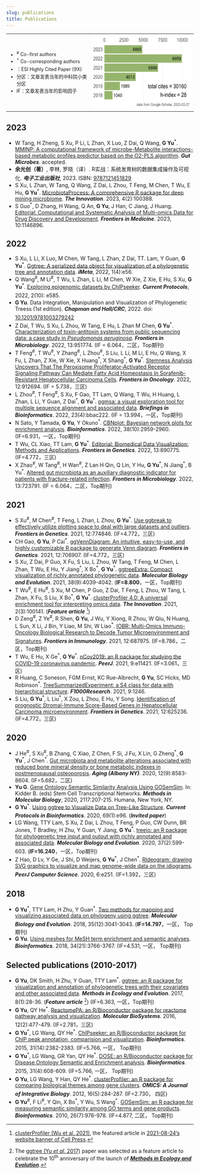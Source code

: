 ```yaml
---
slug: publications
title: Publications
---
```



<style>
    @media only screen and (max-width: 768px) {
        td {
            display: block;
        }
    }
</style>


<table style="border:none; font-size: 90%; width:100%;">
<tr style="border:none;"> 
<td style="border:none;">

+ <sup>#</sup> Co-first authors
+ <sup>\*</sup> Co-corresponding authors 
+ <i class="fa fa-trophy fa-2x" aria-hidden="true" style="color:#CC5500;font-size: 150%;"></i>：ESI Highly Cited Paper (9X)
+ 分区：文章发表当年的中科院小类分区
+ IF：文章发表当年的影响因子

</td>
<td style="border:none;">
<a href="https://scholar.google.com/citations?user=DO5oG40AAAAJ"><img src="/images/citation.png" height='200px'/></a>
</td>
</tr>
</table>



## <i class="fa fa-calendar fa-1x" aria-hidden="true"></i> 2023

+ W Tang, H Zheng, S Xu, P Li, L Zhan, X Luo, Z Dai, Q Wang, __G Yu__<sup>\*</sup>. [MMINP: A computational framework of microbe-Metabolite interactions-based metabolic profiles predictor based on the O2-PLS algorithm](https://dx.doi.org/10.1080/19490976.2023.2223349). __*Gut Microbes*__. accepted.
+ __余光创（著）__, 李林, 罗晓（译）. R实战：系统发育树的数据集成操作及可视化. __*电子工业出版社*__, 2023. ISBN: [9787121451829](https://u.jd.com/uu7G4qC)  [<i class="fa fa-book fa-2x" aria-hidden="true" style="color:black;font-size: 150%;"></i>](/images/treedata-jd-top1.jpg)
+ S Xu, L Zhan, W Tang, Q Wang, Z Dai, L Zhou, T Feng, M Chen, T Wu, E Hu, __G Yu__<sup>\*</sup>. [MicrobiotaProcess: A comprehensive R package for deep mining microbiome](https://doi.org/10.1016/j.xinn.2023.100388). __*The Innovation*__. 2023, 4(2):100388.
+ S Guo<sup>\*</sup>, D Zhang, H Wang, Q An, __G Yu__, J Han, C Jiang, J Huang. [Editorial: Computational and Systematic Analysis of Multi-omics Data for Drug Discovery and Development](https://www.frontiersin.org/articles/10.3389/fmed.2023.1146896/full). __*Frontiers in Medicine*__. 2023, 10:1146896.


## <i class="fa fa-calendar fa-1x" aria-hidden="true"></i> 2022


+ S Xu, L Li, X Luo, M Chen, W Tang, L Zhan, Z Dai, TT. Lam, Y Guan, __G Yu__<sup>\*</sup>. [Ggtree: A serialized data object for visualization of a phylogenetic tree and annotation data](https://onlinelibrary.wiley.com/doi/full/10.1002/imt2.56). __*iMeta*__, 2022, 1(4):e56.
+ Q Wang<sup>#</sup>, M Li<sup>#</sup>, T Wu, L Zhan, L Li, M Chen, W Xie, Z Xie, E Hu, S Xu, __G Yu__<sup>\*</sup>. [Exploring epigenomic datasets by ChIPseeker](https://doi.org/10.1002/cpz1.585). __*Current Protocols*__, 2022, 2(10): e585.  [<i class="fa fa-file-pdf-o fa-2x" aria-hidden="true" style="color:black;font-size: 150%;"></i>](https://onlinelibrary.wiley.com/share/author/GYJGUBYCTRMYJFN2JFZZ?target=10.1002/cpz1.585)
+ __G Yu__. Data Integration, Manipulation and Visualization of Phylogenetic Treess (1st edition). __*Chapman and Hall/CRC*__, 2022. doi: [10.1201/9781003279242](https://doi.org/10.1201/9781003279242)  [<i class="fa fa-book fa-2x" aria-hidden="true" style="color:black;font-size: 150%;"></i>](https://www.amazon.com/Integration-Manipulation-Visualization-Phylogenetic-Computational/dp/1032233575)
+ Z Dai, T Wu, S Xu, L Zhou, W Tang, E Hu, L Zhan M Chen, __G Yu__<sup>\*</sup>. [Characterization of toxin-antitoxin systems from public sequencing data: a case study in *Pseudomonas aeruginosa*](https://www.frontiersin.org/articles/10.3389/fmicb.2022.951774). __*Frontiers in Microbiology*__. 2022, 13:951774. (IF = 6.064，二区，Top期刊)
+ T Feng<sup>#</sup>, T Wu<sup>#</sup>, Y Zhang<sup>#</sup>, L Zhou<sup>#</sup>, S Liu, L Li, M Li, E Hu, Q Wang, X Fu, L Zhan, Z Xie, W Xie, X Huang<sup>\*</sup>, X Shang<sup>\*</sup>,  __G Yu__<sup>\*</sup>. [Stemness Analysis Uncovers That The Peroxisome Proliferator-Activated Receptor Signaling Pathway Can Mediate Fatty Acid Homeostasis In Sorafenib-Resistant Hepatocellular Carcinoma Cells](https://www.frontiersin.org/articles/10.3389/fonc.2022.912694/). __*Frontiers in Oncology*__. 2022, 12:912694. (IF = 5.738，三区)
+ L Zhou<sup>#</sup>, T Feng<sup>#</sup>, S Xu, F Gao, TT Lam, Q Wang, T Wu, H Huang, L Zhan, L Li, Y Guan, Z Dai<sup>\*</sup>, __G Yu__<sup>\*</sup>. [ggmsa: a visual exploration tool for multiple sequence alignment and associated data](https://doi.org/10.1093/bib/bbac222). __*Briefings in Bioinformatics*__. 2022, 23(4):bbac222. (IF = 13.994，一区，Top期刊)
+ N Sato, Y Tamada, __G Yu__, Y Okuno<sup>\*</sup>. [CBNplot: Bayesian network plots for enrichment analysis](https://doi.org/10.1093/bioinformatics/btac175). __*Bioinformatics*__. 2022, 38(10):2959-2960. (IF=6.931，一区，Top期刊)
+ T Wu, CL Xiao, TT Lam, __G Yu__<sup>\*</sup>. [Editorial: Biomedical Data Visualization: Methods and Applications](https://www.frontiersin.org/articles/10.3389/fgene.2022.890775/full). __*Frontiers in Genetics*__. 2022, 13:890775. (IF=4.772，三区)
+ X Zhao<sup>#</sup>, W Tang<sup>#</sup>, H Wan<sup>#</sup>, Z Lan H Qin, Q Lin, Y Hu, __G Yu__<sup>\*</sup>, N Jiang<sup>\*</sup>, B Yu<sup>\*</sup>. [Altered gut microbiota as an auxiliary diagnostic indicator for patients with fracture-related infection](https://www.frontiersin.org/articles/10.3389/fmicb.2022.723791/full). __*Frontiers in Microbiology*__. 2022, 13:723791. (IF = 6.064，二区，Top期刊)


## <i class="fa fa-calendar fa-1x" aria-hidden="true"></i> 2021

+ S Xu<sup>#</sup>, M Chen<sup>#</sup>, T Feng, L Zhan, L Zhou, __G Yu__<sup>\*</sup>. [Use ggbreak to effectively utilize plotting space to deal with large datasets and outliers](https://www.frontiersin.org/articles/10.3389/fgene.2021.774846). __*Frontiers in Genetics*__. 2021, 12:774846. (IF=4.772，三区)
+ CH Gao, __G Yu__, P Cai<sup>\*</sup>. [ggVennDiagram: An intuitive, easy-to-use, and highly customizable R package to generate Venn diagram](https://doi.org/10.3389/fgene.2021.706907). __*Frontiers in Genetics*__. 2021, 12:706907. (IF=4.772，三区)
+ S Xu, Z Dai, P Guo, X Fu, S Liu, L Zhou, W Tang, T Feng, M Chen, L Zhan, T Wu, E Hu, Y Jiang<sup>\*</sup>, X Bo<sup>\*</sup>, __G Yu__<sup>\*</sup>. [ggtreeExtra: Compact visualization of richly annotated phylogenetic data](https://doi.org/10.1093/molbev/msab166). __*Molecular Biology and Evolution*__. 2021, 38(9):4039-4042. (<strong>IF=8.800</strong>，一区，Top期刊)
+ T Wu<sup>#</sup>, E Hu<sup>#</sup>, S Xu, M Chen, P Guo, Z Dai, T Feng, L Zhou, W Tang, L Zhan, X Fu, S Liu, X Bo<sup>\*</sup>, **G Yu**<sup>\*</sup>. [clusterProfiler 4.0: A universal enrichment tool for interpreting omics data](https://doi.org/10.1016/j.xinn.2021.100141). **_The Innovation_**. 2021, 2(3):100141. (**_Feature article_** [^1]) 
+ D Zeng<sup>#</sup>, Z Ye<sup>#</sup>, R Shen, __G Yu__, J Wu, Y Xiong, R Zhou, W Qiu, N Huang, L Sun, X Li, J Bin, Y Liao, M Shi, W Liao<sup>\*</sup>. [IOBR: Multi-Omics Immuno-Oncology Biological Research to Decode Tumor Microenvironment and Signatures](https://doi.org/10.3389/fimmu.2021.687975). **_Frontiers in Immunology_**. 2021, 12:687975.   <i class="fa fa-trophy fa-2x" aria-hidden="true" style="color:#CC5500;font-size: 150%;"></i> (IF=8.786，二区，Top期刊)
+ T Wu, E Hu, X Ge<sup>\*</sup>, __G Yu__<sup>\*</sup>. [nCov2019: an R package for studying the COVID-19 coronavirus pandemic](https://doi.org/10.7717/peerj.11421). __*PeerJ*__. 2021, 9:e11421. (IF=3.061，三区)
+ R Huang, C Soneson, FGM Ernst, KC Rue-Albrecht, __G Yu__, SC Hicks, MD Robinson<sup>\*</sup>. [TreeSummarizedExperiment: a S4 class for data with hierarchical structure](https://doi.org/10.12688/f1000research.26669.2). __*F1000Research*__. 2021, 9:1246.
+ S Liu, __G Yu__<sup>\*</sup>, L Liu<sup>\*</sup>, X Zou, L Zhou, E Hu, Y Song. [Identification of prognostic Stromal-Immune Score-Based Genes in Hepatocellular Carcinoma microenvironment](https://www.frontiersin.org/articles/10.3389/fgene.2021.625236). __*Frontiers in Genetics*__. 2021, 12:625236. (IF=4.772，三区)


## <i class="fa fa-calendar fa-1x" aria-hidden="true"></i> 2020

+ J He<sup>#</sup>, S Xu<sup>#</sup>, B Zhang, C Xiao, Z Chen, F Si, J Fu, X Lin, G Zheng<sup>\*</sup>, __G Yu__<sup>\*</sup>, J Chen<sup>\*</sup>. [Gut microbiota and metabolite alterations associated with reduced bone mineral density or bone metabolic indexes in postmenopausal osteoporosis](https://doi.org/10.18632/aging.103168). __*Aging (Albany NY)*__. 2020, 12(9):8583-8604. (IF=5.682，二区)
+ **Yu G**. [Gene Ontology Semantic Similarity Analysis Using GOSemSim](http://dx.doi.org/10.1007/978-1-0716-0301-7_11). In: Kidder B. (eds) Stem Cell Transcriptional Networks. ***Methods in Molecular Biology***, 2020, 2117:207-215. Humana, New York, NY.
+ __G Yu__<sup>\*</sup>. [Using ggtree to Visualize Data on Tree-Like Structure](https://doi.org/10.1002/cpbi.96). __*Current Protocols in Bioinformatics*__. 2020, 69(1):e96. (*__Invited paper__*) [<i class="fa fa-file-pdf-o fa-2x" aria-hidden="true" style="color:black;font-size: 150%;"></i>](https://onlinelibrary.wiley.com/share/author/WQ5Z45WFKYDM43DXQGAI?target=10.1002/cpbi.96)
+ LG Wang, TTY Lam, S Xu, Z Dai, L Zhou, T Feng, P Guo, CW Dunn, BR Jones, T Bradley, H Zhu, Y Guan, Y Jiang, __G Yu__<sup>\*</sup>. [treeio: an R package for phylogenetic tree input and output with richly annotated and associated data](https://doi.org/10.1093/molbev/msz240). __*Molecular Biology and Evolution*__. 2020, 37(2):599-603.   <i class="fa fa-trophy fa-2x" aria-hidden="true" style="color:#CC5500;font-size: 150%;"></i> (<strong>IF=16.240</strong>，一区，Top期刊)
+ Z Hao, D Lv, Y Ge, J Shi, D Weijers, __G Yu__<sup>\*</sup>, J Chen<sup>\*</sup>. [RIdeogram: drawing SVG graphics to visualize and map genome-wide data on the idiograms](https://peerj.com/articles/cs-251/). __*PeerJ Computer Science*__. 2020, 6:e251.   <i class="fa fa-trophy fa-2x" aria-hidden="true" style="color:#CC5500;font-size: 150%;"></i> (IF=1.392，三区)


## <i class="fa fa-calendar fa-1x" aria-hidden="true"></i> 2018


+ __G Yu__<sup>\*</sup>, TTY Lam, H Zhu, Y Guan<sup>\*</sup>. [Two methods for mapping and visualizing associated data on phylogeny using ggtree](https://academic.oup.com/mbe/article-abstract/35/12/3041/5142656). __*Molecular Biology and Evolution*__. 2018, 35(12):3041-3043.   <i class="fa fa-trophy fa-2x" aria-hidden="true" style="color:#CC5500;font-size: 150%;"></i> (<strong>IF=14.797</strong>，一区， Top期刊)
+ __G Yu__. [Using meshes for MeSH term enrichment and semantic analyses](https://doi.org/10.1093/bioinformatics/bty410). __*Bioinformatics*__. 2018, 34(21):3766-3767. (IF=4.531, 一区， Top期刊)


## <i class="fa fa-bar-chart fa-1x" aria-hidden="true"></i> Selected publications (2010-2017) 

+ __G Yu__, DK Smith, H Zhu, Y Guan, TTY Lam<sup>\*</sup>. [ggtree: an R package for visualization and annotation of phylogenetic trees with their covariates and other associated data](http://onlinelibrary.wiley.com/doi/10.1111/2041-210X.12628/abstract). __*Methods in Ecology and Evolution*__. 2017, 8(1):28-36. (**_Feature article_** [^2])  <i class="fa fa-trophy fa-2x" aria-hidden="true" style="color:#CC5500;font-size: 150%;"></i> (IF=6.363, 一区，Top期刊)
+ __G Yu__, QY He<sup>\*</sup>. [ReactomePA: an R/Bioconductor package for reactome pathway analysis and visualization](http://pubs.rsc.org/en/Content/ArticleLanding/2016/MB/C5MB00663E). __*Molecular BioSystems*__. 2016, 12(2):477-479.  <i class="fa fa-trophy fa-2x" aria-hidden="true" style="color:#CC5500;font-size: 150%;"></i> (IF=2.781，三区)
+ __G Yu__<sup>\*</sup>, LG Wang, QY He<sup>\*</sup>. [ChIPseeker: an R/Bioconductor package for ChIP peak annotation, comparision and visualization](http://bioinformatics.oxfordjournals.org/cgi/content/abstract/btv145). __*Bioinformatics*__. 2015, 31(14):2382-2383.   <i class="fa fa-trophy fa-2x" aria-hidden="true" style="color:#CC5500;font-size: 150%;"></i> (IF=5.766, 一区， Top期刊)
+	__G Yu__<sup>\*</sup>, LG Wang, GR Yan, QY He<sup>\*</sup>. [DOSE: an R/Bioconductor package for Disease Ontology Semantic and Enrichment analysis](http://bioinformatics.oxfordjournals.org/cgi/content/abstract/btu684). __*Bioinformatics*__. 2015, 31(4):608-609.   <i class="fa fa-trophy fa-2x" aria-hidden="true" style="color:#CC5500;font-size: 150%;"></i> (IF=5.766, 一区， Top期刊)
+	__G Yu__, LG Wang, Y Han, QY He<sup>\*</sup>. [clusterProfiler: an R package for comparing biological themes among gene clusters](http://online.liebertpub.com/doi/abs/10.1089/omi.2011.0118). __*OMICS: A Journal of Integrative Biology*__. 2012, 16(5):284-287.   <i class="fa fa-trophy fa-2x" aria-hidden="true" style="color:#CC5500;font-size: 150%;"></i> (IF=2.730， 四区)
+ __G Yu__<sup>#</sup>, F Li<sup>#</sup>, Y Qin, X Bo<sup>\*</sup>, Y Wu, S Wang<sup>\*</sup>. [GOSemSim: an R package for measuring semantic similarity among GO terms and gene products](http://bioinformatics.oxfordjournals.org/cgi/content/abstract/26/7/976). __*Bioinformatics*__. 2010, 26(7):976-978. (IF=4.877, 二区， Top期刊)


[^1]: [clusterProfiler (Wu et al. 2021)](https://doi.org/10.1016/j.xinn.2021.100141), the featured article in [2021-08-24’s website banner of Cell Press](/images/cell+press-screenshot-2021-08-24.jpg).
[^2]: The [ggtree (Yu *et al.* 2017)](http://onlinelibrary.wiley.com/doi/10.1111/2041-210X.12628/abstract) paper was selected as a feature article to celebrate the 10<sup>th</sup> anniversary of the launch of __*[Methods in Ecology and Evolution](https://methodsblog.com/2020/11/19/ggtree-tree-visualization/)*__.